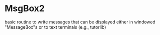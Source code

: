 # MsgBox2
basic routine to write messages that can be displayed either in windowed "MessageBox"s or to text terminals (e.g., tutorlib)
